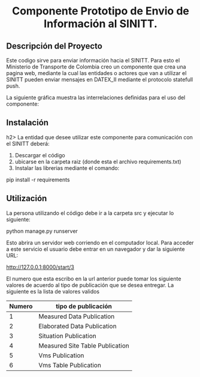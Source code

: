 <h1 align="center"> Componente Prototipo de Envio de Información al SINITT.</h1>

<h2> Descripción del Proyecto </h2>
Este codigo sirve para enviar información hacia el SINITT. Para esto el Ministerio de Transporte de Colombia creo un componente que crea una pagina web, mediante la cual las entidades o actores que van a utilizar el SINITT pueden enviar mensajes en DATEX_II 
mediante el protocolo statefull push.

La siguiente gráfica muestra las interrelaciones definidas para el uso del componente:


<h2>Instalación</h2>h2>
La entidad que desee utilizar este componente para comunicación con el SINITT deberá:

1. Descargar el código  
2. ubicarse en la carpeta raiz (donde esta el archivo requirements.txt) 
3. Instalar las librerias mediante el comando:

pip install -r requirements 

<h2>Utilización</h2>
La persona utilizando el código debe ir a la carpeta src y ejecutar lo siguiente:

python manage.py runserver

Esto abrira un servidor web corriendo en el computador local. Para acceder a este servicio el usuario debe entrar en un navegador y dar la siguiente URL:

http://127.0.0.1:8000/start/3

El numero que esta escribo en la url anterior puede tomar los siguiente valores de acuerdo al tipo de publicación que se desea entregar. La siguiente es la lista de valores validos

| Numero | tipo de publicación             |
| ------ | ------------------------------- |
| 1      | Measured Data Publication       |
| 2      | Elaborated Data Publication     |
| 3      | Situation Publication           |
| 4      | Measured Site Table Publication |
| 5      | Vms Publication                 |
| 6      | Vms Table Publication           |
